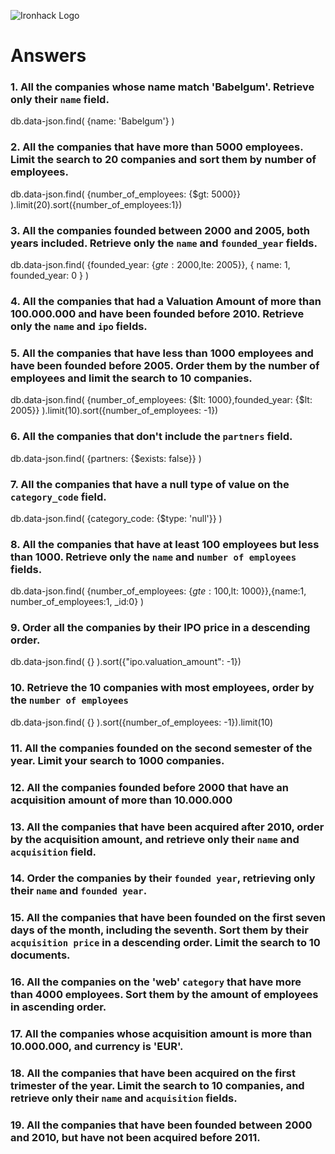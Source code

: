 ![Ironhack Logo](https://i.imgur.com/1QgrNNw.png)

# Answers

### 1. All the companies whose name match 'Babelgum'. Retrieve only their `name` field.

db.data-json.find(
  {name: 'Babelgum'}
)

### 2. All the companies that have more than 5000 employees. Limit the search to 20 companies and sort them by **number of employees**.

db.data-json.find(
  {number_of_employees: {$gt: 5000}}
).limit(20).sort({number_of_employees:1})

### 3. All the companies founded between 2000 and 2005, both years included. Retrieve only the `name` and `founded_year` fields.

db.data-json.find(
  {founded_year: {$gte: 2000,$lte: 2005}}, { name: 1, founded_year: 0 }
)

### 4. All the companies that had a Valuation Amount of more than 100.000.000 and have been founded before 2010. Retrieve only the `name` and `ipo` fields.

<!-- Your Code Goes Here -->

### 5. All the companies that have less than 1000 employees and have been founded before 2005. Order them by the number of employees and limit the search to 10 companies.

db.data-json.find(
  {number_of_employees: {$lt: 1000},founded_year: {$lt: 2005}}
).limit(10).sort({number_of_employees: -1})

### 6. All the companies that don't include the `partners` field.

db.data-json.find(
  {partners: {$exists: false}}
)

### 7. All the companies that have a null type of value on the `category_code` field.

db.data-json.find(
  {category_code: {$type: 'null'}}
)
### 8. All the companies that have at least 100 employees but less than 1000. Retrieve only the `name` and `number of employees` fields.

db.data-json.find(
  {number_of_employees: {$gte: 100,$lt: 1000}},{name:1, number_of_employees:1, _id:0}
)
### 9. Order all the companies by their IPO price in a descending order.

db.data-json.find(
  {}
).sort({"ipo.valuation_amount": -1})
### 10. Retrieve the 10 companies with most employees, order by the `number of employees`

db.data-json.find(
  {}
).sort({number_of_employees: -1}).limit(10)

### 11. All the companies founded on the second semester of the year. Limit your search to 1000 companies.

<!-- Your Code Goes Here -->

### 12. All the companies founded before 2000 that have an acquisition amount of more than 10.000.000

<!-- Your Code Goes Here -->

### 13. All the companies that have been acquired after 2010, order by the acquisition amount, and retrieve only their `name` and `acquisition` field.

<!-- Your Code Goes Here -->

### 14. Order the companies by their `founded year`, retrieving only their `name` and `founded year`.

<!-- Your Code Goes Here -->

### 15. All the companies that have been founded on the first seven days of the month, including the seventh. Sort them by their `acquisition price` in a descending order. Limit the search to 10 documents.

<!-- Your Code Goes Here -->

### 16. All the companies on the 'web' `category` that have more than 4000 employees. Sort them by the amount of employees in ascending order.

<!-- Your Code Goes Here -->

### 17. All the companies whose acquisition amount is more than 10.000.000, and currency is 'EUR'.

<!-- Your Code Goes Here -->

### 18. All the companies that have been acquired on the first trimester of the year. Limit the search to 10 companies, and retrieve only their `name` and `acquisition` fields.

<!-- Your Code Goes Here -->

### 19. All the companies that have been founded between 2000 and 2010, but have not been acquired before 2011.

<!-- Your Code Goes Here -->
